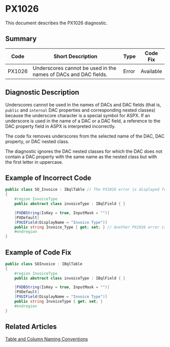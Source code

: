 # PX1026
This document describes the PX1026 diagnostic.

## Summary

| Code   | Short Description                                               | Type  | Code Fix  | 
| ------ | --------------------------------------------------------------- | ----- | --------- | 
| PX1026 | Underscores cannot be used in the names of DACs and DAC fields. | Error | Available |

## Diagnostic Description
Underscores cannot be used in the names of DACs and DAC fields (that is, `public` and `internal` DAC properties and corresponding nested classes) because the underscore character is a special symbol for ASPX. If an underscore is used in the name of a DAC or a DAC field, a reference to the DAC property field in ASPX is interpreted incorrectly.

The code fix removes underscores from the selected name of the DAC, DAC property, or DAC nested class.

The diagnostic ignores the DAC nested classes for which the DAC does not contain a DAC property with the same name as the nested class but with the first letter in uppercase.

## Example of Incorrect Code

```C#
public class SO_Invoice : IBqlTable // The PX1026 error is displayed for this line.
{
	#region InvoiceType
	public abstract class invoiceType : IBqlField { }

	[PXDBString(IsKey = true, InputMask = "")]
	[PXDefault]
	[PXUIField(DisplayName = "Invoice Type")] 
	public string Invoice_Type { get; set; } // Another PX1026 error is displayed for this line.
	#endregion
}
```

## Example of Code Fix

```C#
public class SOInvoice : IBqlTable
{
	#region InvoiceType
	public abstract class invoiceType : IBqlField { }

	[PXDBString(IsKey = true, InputMask = "")]
	[PXDefault]
	[PXUIField(DisplayName = "Invoice Type")] 
	public string InvoiceType { get; set; }
	#endregion
}
```

## Related Articles

[Table and Column Naming Conventions](https://help.acumatica.com/Help?ScreenId=ShowWiki&pageid=74ee714c-b70a-4f67-8647-329c5b774b2c)